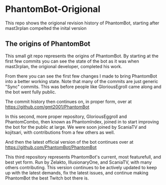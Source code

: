 # PhantomBot-Origional
This repo shows the origional revision history of PhantomBot, starting after mast3rplan compelted the inital version

## The origins of PhantomBot
This small git repo represents the origins of PhantomBot. By starting at the first few commits you can see the
state of the bot as it was when mast3rplan, the origional developer, completed his work.

From there you can see the first few changes I made to bring PhantomBot into a better working state. Note that many of the
commits are just generic "Sync" commits. This was before people like GloriousEgroll came along and the bot went fully public.

The commit history then continues on, in proper form, over at https://github.com/gmt2001/PhantomBot

In this second, more proper repository, GloriousEggroll and PhantomCombo, then known as PhantomIndex, joined in to start
improving the bot for the public at large. We were soon joined by ScaniaTV and kojitsari, with contributions from a few
others as well.

And then the latest official version of the bot continues over at https://github.com/PhantomBot/PhantomBot

This third repository represents PhantomBot's current, most featurefull, and best yet form. Run by Zelakto,
IllusionaryOne, and ScaniaTV, with many others contributing. This version continues to be actively updated to keep
up with the latest demands, fix the latest issues, and continue making PhantomBot the best Twitch bot there is.
